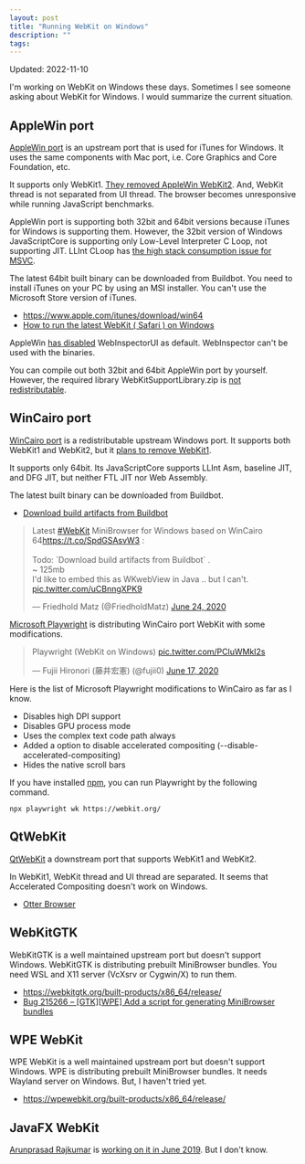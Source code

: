 ```yaml
---
layout: post
title: "Running WebKit on Windows"
description: ""
tags: 
---
```


Updated: 2022-11-10

I'm working on WebKit on Windows these days.
Sometimes I see someone asking about WebKit for Windows.
I would summarize the current situation.

## AppleWin port

[AppleWin port](https://trac.webkit.org/wiki/BuildingOnWindows) is an upstream port that is used for iTunes for Windows.
It uses the same components with Mac port, i.e. Core Graphics and Core Foundation, etc.

It supports only WebKit1.
[They removed AppleWin WebKit2](https://webkit.org/b/114096).
And, WebKit thread is not separated from UI thread.
The browser becomes unresponsive while running JavaScript benchmarks.

AppleWin port is supporting both 32bit and 64bit versions because iTunes for Windows is supporting them.
However, the 32bit version of Windows JavaScriptCore is supporting only Low-Level Interpreter C Loop, not supporting JIT.
LLInt CLoop has [the high stack consumption issue for MSVC](https://lists.webkit.org/pipermail/webkit-dev/2019-June/030718.html).

The latest 64bit built binary can be downloaded from Buildbot.
You need to install iTunes on your PC by using an MSI installer.
You can't use the Microsoft Store version of iTunes.

* <https://www.apple.com/itunes/download/win64>
* [How to run the latest WebKit ( Safari ) on Windows](https://medium.com/@alSkachkov/how-to-load-the-latest-webkit-on-windows-962a9219c1e1)

AppleWin [has disabled](https://bugs.webkit.org/show_bug.cgi?id=222576) WebInspectorUI as default.
WebInspector can't be used with the binaries.

You can compile out both 32bit and 64bit AppleWin port by yourself.
However, the required library WebKitSupportLibrary.zip is [not redistributable](https://developer.apple.com/opensource/internet/webkit_sptlib_agree.html).

## WinCairo port

[WinCairo port](https://trac.webkit.org/wiki/BuildingCairoOnWindows) is a redistributable upstream Windows port.
It supports both WebKit1 and WebKit2, but it [plans to remove WebKit1](https://bugs.webkit.org/show_bug.cgi?id=194904).

It supports only 64bit.
Its JavaScriptCore supports LLInt Asm, baseline JIT, and DFG JIT, but neither FTL JIT nor Web Assembly.

The latest built binary can be downloaded from Buildbot.

* [Download build artifacts from Buildbot](https://trac.webkit.org/wiki/BuildingCairoOnWindows#DownloadbuildartifactsfromBuildbot)

<blockquote class="twitter-tweet"><p lang="en" dir="ltr">Latest <a href="https://twitter.com/hashtag/WebKit?src=hash&amp;ref_src=twsrc%5Etfw">#WebKit</a> MiniBrowser for Windows based on WinCairo 64<a href="https://t.co/SpdGSAsvW3">https://t.co/SpdGSAsvW3</a> :<br><br>Todo: `Download build artifacts from Buildbot` .<br>~ 125mb<br>I&#39;d like to embed this as WKwebView in Java .. but I can&#39;t. <a href="https://t.co/uCBnngXPK9">pic.twitter.com/uCBnngXPK9</a></p>&mdash; Friedhold Matz (@FriedholdMatz) <a href="https://twitter.com/FriedholdMatz/status/1275689950902734852?ref_src=twsrc%5Etfw">June 24, 2020</a></blockquote> <script async src="https://platform.twitter.com/widgets.js" charset="utf-8"></script>

[Microsoft Playwright](https://www.npmjs.com/package/playwright) is distributing WinCairo port WebKit with some modifications.

<blockquote class="twitter-tweet"><p lang="en" dir="ltr">Playwright (WebKit on Windows) <a href="https://t.co/PCluWMkI2s">pic.twitter.com/PCluWMkI2s</a></p>&mdash; Fujii Hironori (藤井宏憲) (@fujii0) <a href="https://twitter.com/fujii0/status/1273354598921560065?ref_src=twsrc%5Etfw">June 17, 2020</a></blockquote> <script async src="https://platform.twitter.com/widgets.js" charset="utf-8"></script>

Here is the list of Microsoft Playwright modifications to WinCairo as far as I know.

* Disables high DPI support
* Disables GPU process mode
* Uses the complex text code path always
* Added a option to disable accelerated compositing (--disable-accelerated-compositing)
* Hides the native scroll bars

If you have installed [npm](https://www.npmjs.com/), you can run Playwright by the following command.

~~~
npx playwright wk https://webkit.org/
~~~

## QtWebKit

[QtWebKit](https://github.com/qtwebkit/qtwebkit) a downstream port that supports WebKit1 and WebKit2.

In WebKit1, WebKit thread and UI thread are separated.
It seems that Accelerated Compositing doesn't work on Windows.

* [Otter Browser](https://otter-browser.org/)

## WebKitGTK

WebKitGTK is a well maintained upstream port but doesn't support Windows.
WebKitGTK is distributing prebuilt MiniBrowser bundles.
You need WSL and X11 server (VcXsrv or Cygwin/X) to run them.

* <https://webkitgtk.org/built-products/x86_64/release/>
* [Bug 215266 – \[GTK\]\[WPE\] Add a script for generating MiniBrowser bundles](https://bugs.webkit.org/show_bug.cgi?id=215266)

## WPE WebKit

WPE WebKit is a well maintained upstream port but doesn't support Windows.
WPE is distributing prebuilt MiniBrowser bundles.
It needs Wayland server on Windows.
But, I haven't tried yet.

* <https://wpewebkit.org/built-products/x86_64/release/>

## JavaFX WebKit

[Arunprasad Rajkumar](https://twitter.com/uint88) is [working on it in June 2019](https://lists.webkit.org/pipermail/webkit-dev/2019-June/030698.html).
But I don't know.
